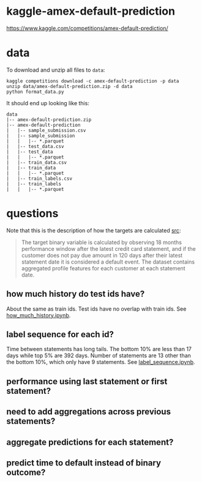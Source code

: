 # kaggle-amex-default-prediction
https://www.kaggle.com/competitions/amex-default-prediction/


# data
To download and unzip all files to `data`:
```
kaggle competitions download -c amex-default-prediction -p data
unzip data/amex-default-prediction.zip -d data
python format_data.py
```
It should end up looking like this:
```
data
|-- amex-default-prediction.zip
|-- amex-default-prediction
|   |-- sample_submission.csv
|   |-- sample_submission
|   |   |-- *.parquet
|   |-- test_data.csv
|   |-- test_data
|   |   |-- *.parquet
|   |-- train_data.csv
|   |-- train_data
|   |   |-- *.parquet
|   |-- train_labels.csv
|   |-- train_labels
|   |   |-- *.parquet
```


# questions
Note that this is the description of how the targets are calculated [src](https://www.kaggle.com/competitions/amex-default-prediction/data):
> The target binary variable is calculated by observing 18 months performance window after the latest credit card statement, and if the customer does not pay due amount in 120 days after their latest
statement date it is considered a default event.
> The dataset contains aggregated profile features for each customer at each statement date. 

## how much history do test ids have?
About the same as train ids. Test ids have no overlap with train ids.
See [how_much_history.ipynb](notebooks/how_much_history.ipynb).

## label sequence for each id?
Time between statements has long tails.
The bottom 10% are less than 17 days while top 5% are 392 days.
Number of statements are 13 other than the bottom 10%, which only have 9 statements.
See [label_sequence.ipynb](notebooks/label_sequence.ipynb).

## performance using last statement or first statement?

## need to add aggregations across previous statements?

## aggregate predictions for each statement?

## predict time to default instead of binary outcome?
